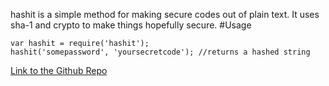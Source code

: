 hashit is a simple method for making secure codes out of plain text. It uses sha-1 and crypto to make things hopefully secure.
#Usage

    var hashit = require('hashit');
    hashit('somepassword', 'yoursecretcode'); //returns a hashed string

[Link to the Github Repo](www.github.com/matthewpalmer/hashit)
